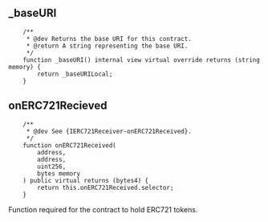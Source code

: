 ## _baseURI
```
    /**
     * @dev Returns the base URI for this contract.
     * @return A string representing the base URI.
     */
    function _baseURI() internal view virtual override returns (string memory) {
        return _baseURILocal;
    }
```


## onERC721Recieved
```
    /**
     * @dev See {IERC721Receiver-onERC721Received}.
     */
    function onERC721Received(
        address,
        address,
        uint256,
        bytes memory
    ) public virtual returns (bytes4) {
        return this.onERC721Received.selector;
    }
```
Function required for the contract to hold ERC721 tokens.